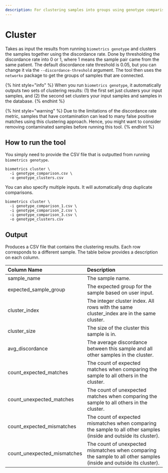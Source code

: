 ```yaml
---
description: For clustering samples into groups using genotype comparison data.
---
```


# Cluster

Takes as input the results from running `biometrics genotype` and clusters the samples together using the discordance rate. Done by thresholding the discordance rate into 0 or 1, where 1 means the sample pair came from the same patient. The default discordance rate threshold is 0.05, but you can change it via the `--discordance-threshold` argument. The tool then uses the `networkx` package to get the groups of samples that are connected.

{% hint style="info" %}
When you run `biometrics genotype`, it automatically outputs two sets of clustering results: \(1\) the first set just clusters your input samples, and \(2\) the second set clusters your input samples and samples in the database.
{% endhint %}

{% hint style="warning" %}
Due to the limitations of the discordance rate metric, samples that have contamination can lead to many false positive matches using this clustering approach. Hence, you might want to consider removing contaminated samples before running this tool.
{% endhint %}

## How to run the tool

You simply need to provide the CSV file that is outputted from running `biometrics genotype`.

```text
biometrics cluster \
  -i genotype_comparison.csv \
  -o genotype_clusters.csv
```

You can also specify multiple inputs. It will automatically drop duplicate comparisons.

```text
biometrics cluster \
  -i genotype_comparison_1.csv \
  -i genotype_comparison_2.csv \
  -i genotype_comparison_3.csv \
  -o genotype_clusters.csv
```

## Output

Produces a CSV file that contains the clustering results. Each row corresponds to a different sample. The table below provides a description on each column.

| Column Name | Description |
| :--- | :--- |
| sample\_name | The sample name. |
| expected\_sample\_group | The expected group for the sample based on user input. |
| cluster\_index | The integer cluster index. All rows with the same cluster\_index are in the same cluster. |
| cluster\_size | The size of the cluster this sample is in. |
| avg\_discordance | The average discordance between this sample and all other samples in the cluster. |
| count\_expected\_matches | The count of expected matches when comparing the sample to all others in the cluster. |
| count\_unexpected\_matches | The count of unexpected matches when comparing the sample to all others in the cluster. |
| count\_expected\_mismatches | The count of expected mismatches when comparing the sample to all other samples \(inside and outside its cluster\). |
| count\_unexpected\_mismatches | The count of unexpected mismatches when comparing the sample to all other samples \(inside and outside its cluster\). |

